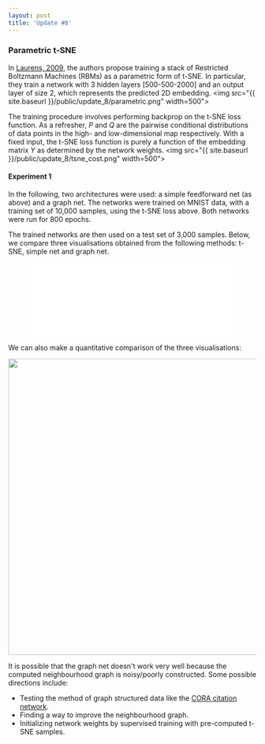 ```yaml
---
layout: post
title: 'Update #8'
---
```

### Parametric t-SNE
In [Laurens, 2009](https://lvdmaaten.github.io/publications/papers/AISTATS_2009.pdf), the authors propose training a stack of Restricted Boltzmann Machines (RBMs) as a parametric form of t-SNE. In particular, they train a network with 3 hidden layers [500-500-2000] and an output layer of size 2, which represents the predicted 2D embedding.
<img src="{{ site.baseurl }}/public/update_8/parametric.png" width=500">

The training procedure involves performing backprop on the t-SNE loss function. As a refresher, _P_ and _Q_ are the pairwise conditional distributions of data points in the high- and low-dimensional map respectively. With a fixed input, the t-SNE loss function is purely a function of the embedding matrix _Y_ as determined by the network weights.
<img src="{{ site.baseurl }}/public/update_8/tsne_cost.png" width=500">

#### Experiment 1
In the following, two architectures were used: a simple feedforward net (as above) and a graph net. The networks were trained on MNIST data, with a training set of 10,000 samples, using the t-SNE loss above. Both networks were run for 800 epochs. 

The trained networks are then used on a test set of 3,000 samples. Below, we compare three visualisations obtained from the following methods: t-SNE, simple net and graph net. 
<center>
<iframe class="slideshow-iframe" src="{{ site.baseurl }}/slides/update_8_1.html"
style="width:80%" frameborder="0" scrolling="no" onload="resizeIframe(this)"></iframe>
</center>

We can also make a quantitative comparison of the three visualisations:
<center>
<img src="{{ site.baseurl }}/public/update_8/results.png" width="600">
</center>

It is possible that the graph net doesn't work very well because the computed neighbourhood graph is noisy/poorly constructed. Some possible directions include:
  * Testing the method of graph structured data like the [CORA citation network](https://relational.fit.cvut.cz/dataset/CORA).
  * Finding a way to improve the neighbourhood graph.
  * Initializing network weights by supervised training with pre-computed t-SNE samples. 
